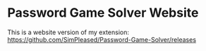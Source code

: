 # Password Game Solver Website

This is a website version of my extension: https://github.com/SimPleased/Password-Game-Solver/releases
